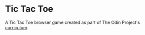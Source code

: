# Tic Tac Toe

A Tic Tac Toe browser game created as part of The Odin Project's [curriculum](https://www.theodinproject.com/lessons/node-path-javascript-tic-tac-toe).
